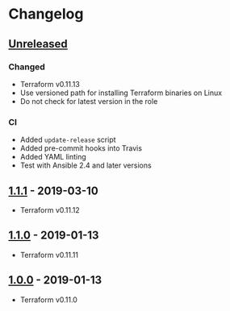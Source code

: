 # Changelog

## [Unreleased]

### Changed

* Terraform v0.11.13
* Use versioned path for installing Terraform binaries on Linux
* Do not check for latest version in the role

### CI

* Added `update-release` script
* Added pre-commit hooks into Travis
* Added YAML linting
* Test with Ansible 2.4 and later versions

## [1.1.1] - 2019-03-10

* Terraform v0.11.12

## [1.1.0] - 2019-01-13

* Terraform v0.11.11

## [1.0.0] - 2019-01-13

* Terraform v0.11.0

[Unreleased]: https://github.com/markosamuli/ansible-terraform/commits/develop
[1.1.1]: https://github.com/markosamuli/ansible-terraform/releases/tag/v1.1.1
[1.1.0]: https://github.com/markosamuli/ansible-terraform/releases/tag/v1.1.0
[1.0.0]: https://github.com/markosamuli/ansible-terraform/releases/tag/v1.0.0
